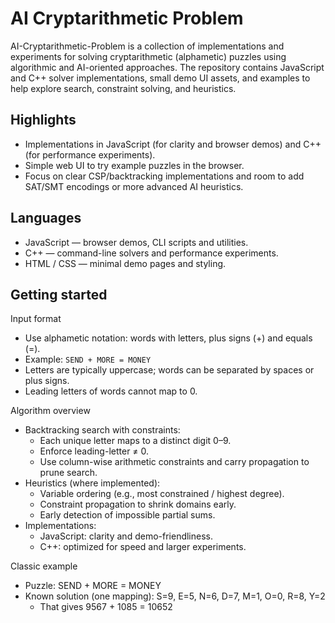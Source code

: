 # AI Cryptarithmetic Problem

AI-Cryptarithmetic-Problem is a collection of implementations and experiments for solving cryptarithmetic (alphametic) puzzles using algorithmic and AI-oriented approaches. The repository contains JavaScript and C++ solver implementations, small demo UI assets, and examples to help explore search, constraint solving, and heuristics.

## Highlights
- Implementations in JavaScript (for clarity and browser demos) and C++ (for performance experiments).
- Simple web UI to try example puzzles in the browser.
- Focus on clear CSP/backtracking implementations and room to add SAT/SMT encodings or more advanced AI heuristics.

## Languages
- JavaScript — browser demos, CLI scripts and utilities.
- C++ — command-line solvers and performance experiments.
- HTML / CSS — minimal demo pages and styling.

## Getting started

Input format
- Use alphametic notation: words with letters, plus signs (+) and equals (=).
- Example: `SEND + MORE = MONEY`
- Letters are typically uppercase; words can be separated by spaces or plus signs.
- Leading letters of words cannot map to 0.

Algorithm overview
- Backtracking search with constraints:
  - Each unique letter maps to a distinct digit 0–9.
  - Enforce leading-letter ≠ 0.
  - Use column-wise arithmetic constraints and carry propagation to prune search.
- Heuristics (where implemented):
  - Variable ordering (e.g., most constrained / highest degree).
  - Constraint propagation to shrink domains early.
  - Early detection of impossible partial sums.
- Implementations:
  - JavaScript: clarity and demo-friendliness.
  - C++: optimized for speed and larger experiments.

Classic example
- Puzzle: SEND + MORE = MONEY
- Known solution (one mapping): S=9, E=5, N=6, D=7, M=1, O=0, R=8, Y=2
  - That gives 9567 + 1085 = 10652
